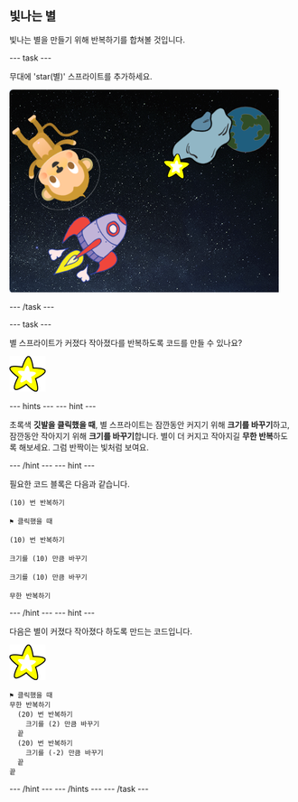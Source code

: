 ## 빛나는 별

빛나는 별을 만들기 위해 반복하기를 합쳐볼 것입니다.

\--- task \---

무대에 'star(별)' 스프라이트를 추가하세요.

![별 스프라이트 추가하기](images/space-star-sprite.png)

\--- /task \---

\--- task \---

별 스프라이트가 커졌다 작아졌다를 반복하도록 코드를 만들 수 있나요?

![빛나는 별 테스트하기](images/sprite-star.png)

\--- hints \--- \--- hint \---

초록색 **깃발을 클릭했을 때**, 별 스프라이트는 잠깐동안 커지기 위해 **크기를 바꾸기**하고, 잠깐동안 작아지기 위해 **크기를 바꾸기**합니다. 별이 더 커지고 작아지길 **무한 반복**하도록 해보세요. 그럼 반짝이는 빛처럼 보여요.

\--- /hint \--- \--- hint \---

필요한 코드 블록은 다음과 같습니다.

```blocks3
(10) 번 반복하기

⚑ 클릭했을 때

(10) 번 반복하기

크기를 (10) 만큼 바꾸기

크기를 (10) 만큼 바꾸기

무한 반복하기
```

\--- /hint \--- \--- hint \---

다음은 별이 커졌다 작아졌다 하도록 만드는 코드입니다.

![별 스프라이트](images/sprite-star.png)

```blocks3
⚑ 클릭했을 때
무한 반복하기 
  (20) 번 반복하기 
    크기를 (2) 만큼 바꾸기
  끝
  (20) 번 반복하기 
    크기를 (-2) 만큼 바꾸기
  끝
끝

```

\--- /hint \--- \--- /hints \--- \--- /task \---